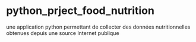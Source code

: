 # python_prject_food_nutrition
une application python permettant de collecter des données nutritionnelles obtenues depuis une source Internet publique

